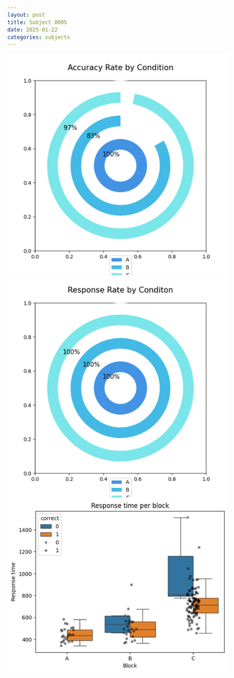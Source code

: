 ```yaml
---
layout: post
title: Subject 8005
date: 2025-01-22
categories: subjects
---
```


![](data/8005/run-26/8005_accuracy_rate.png)
![](data/8005/run-26/8005_response_rate.png)
![](data/8005/run-26/8005_rt.png)
